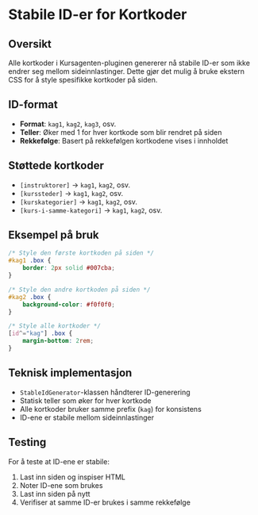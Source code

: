 # Stabile ID-er for Kortkoder

## Oversikt
Alle kortkoder i Kursagenten-pluginen genererer nå stabile ID-er som ikke endrer seg mellom sideinnlastinger. Dette gjør det mulig å bruke ekstern CSS for å style spesifikke kortkoder på siden.

## ID-format
- **Format**: `kag1`, `kag2`, `kag3`, osv.
- **Teller**: Øker med 1 for hver kortkode som blir rendret på siden
- **Rekkefølge**: Basert på rekkefølgen kortkodene vises i innholdet

## Støttede kortkoder
- `[instruktorer]` → `kag1`, `kag2`, osv.
- `[kurssteder]` → `kag1`, `kag2`, osv.
- `[kurskategorier]` → `kag1`, `kag2`, osv.
- `[kurs-i-samme-kategori]` → `kag1`, `kag2`, osv.

## Eksempel på bruk
```css
/* Style den første kortkoden på siden */
#kag1 .box {
    border: 2px solid #007cba;
}

/* Style den andre kortkoden på siden */
#kag2 .box {
    background-color: #f0f0f0;
}

/* Style alle kortkoder */
[id^="kag"] .box {
    margin-bottom: 2rem;
}
```

## Teknisk implementasjon
- `StableIdGenerator`-klassen håndterer ID-generering
- Statisk teller som øker for hver kortkode
- Alle kortkoder bruker samme prefix (`kag`) for konsistens
- ID-ene er stabile mellom sideinnlastinger

## Testing
For å teste at ID-ene er stabile:
1. Last inn siden og inspiser HTML
2. Noter ID-ene som brukes
3. Last inn siden på nytt
4. Verifiser at samme ID-er brukes i samme rekkefølge
